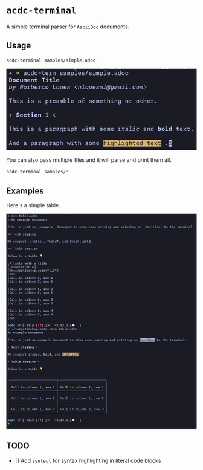 # `acdc-terminal`

A simple terminal parser for `AsciiDoc` documents.

## Usage

```bash
acdc-terminal samples/simple.adoc
```

![Simple Document](images/simple.adoc.png)

You can also pass multiple files and it will parse and print them all.

```bash
acdc-terminal samples/*
```

## Examples

Here's a simple table.

![Table Example](images/table.adoc.png)

## TODO

- [] Add `syntect` for syntax highlighting in literal code blocks
